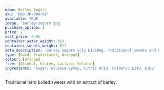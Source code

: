 ```yaml
---
name: Barley Sugars
sku: 'HBG-JR-008-01'
available: TRUE
image: 'barley-sugars.jpg'
purchase_option: 1
price: 1
cost_price: 0.65
container_water_weight: 919
container_sweets_weight: 611
meta_description: 'Barley Sugars only Ł1/100g. Traditional sweets and more at Humbugs Confectionery Store. Specialists in satisfying your sweet tooth!'
type: [Hard, Traditional, Wrapped]
colour: [Orange]
free: [Alcohol, Gluten, Lactose, Gelatin]
ingredients: 'Sugar, Glucose Syrup, Citric Acid, Colours: E110, E102'
---
```

Traditional hard boiled sweets with an extract of barley.